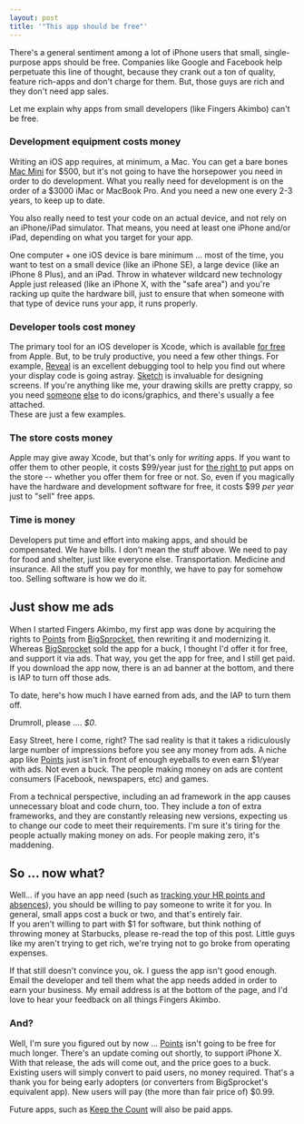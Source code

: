 ```yaml
---
layout: post
title: '"This app should be free"'
---
```

There's a general sentiment among a lot of iPhone users that small, single-purpose apps should be free.
Companies like Google and Facebook help perpetuate this line of thought, because they crank out a ton of
quality, feature rich-apps and don't charge for them. But, those guys are rich and they don't need app sales.

Let me explain why apps from small developers (like Fingers Akimbo) can't be free.

### Development equipment costs money

Writing an iOS app requires, at minimum, a Mac. You can get a bare bones [Mac Mini][mini] for $500,
but it's not going to have the horsepower you need in order to do development.
What you really need for development is on the order of a $3000 iMac or MacBook Pro.
And you need a new one every 2-3 years, to keep up to date.

You also really need to test your code on an actual device, and not rely on an iPhone/iPad simulator.
That means, you need at least one iPhone and/or iPad, depending on what you target for your app.

One computer + one iOS device is bare minimum ... most of the time, you want to test on a small device
(like an iPhone SE), a large device (like an iPhone 8 Plus), and an iPad.
Throw in whatever wildcard new technology Apple just released (like an iPhone X, with the "safe area")
and you're racking up quite the hardware bill, just to ensure that when someone with that type of
device runs your app, it runs properly.

### Developer tools cost money

The primary tool for an iOS developer is Xcode, which is available [for free][adp]
from Apple.  But, to be truly productive, you need a few other things. For example, [Reveal]
is an excellent debugging tool to help you find out where your display code is going astray.
[Sketch] is invaluable for designing screens.
If you're anything like me, your drawing skills are pretty crappy, so you need [someone][glyphish]
[else][thenounproject] to do icons/graphics, and there's usually a fee attached.  
These are just a few examples.

### The store costs money
Apple may give away Xcode, but that's only for _writing_ apps. If you want to offer them to other people,
it costs $99/year just for [the right to][adp] put apps on the store -- whether you offer them for free or not. So,
even if you magically have the hardware and development software for free, it costs $99 _per year_
just to "sell" free apps.

### Time is money
Developers put time and effort into making apps, and should be compensated.
We have bills. I don't mean the stuff above. We need to pay for food and shelter, just like everyone else.
Transportation. Medicine and insurance. All the stuff you pay for monthly, we have to pay for somehow too.
Selling software is how we do it.

## Just show me ads
When I started Fingers Akimbo, my first app was done by acquiring the rights to 
[Points] from [BigSprocket], then rewriting it and modernizing it.
Whereas [BigSprocket] sold the app for a buck, I thought I'd offer it for free, and support it via ads. 
That way, you get the app for free, and I still get paid. If you download the app now, 
there is an ad banner at the bottom, and there is IAP to turn off those ads.

To date, here's how much I have earned from ads, and the IAP to turn them off.

Drumroll, please .... *$0*.

Easy Street, here I come, right? The sad reality is that it takes a ridiculously large number of 
impressions before you see any money from ads. A niche app like [Points] just isn't in front of enough 
eyeballs to even earn $1/year with ads. Not even a buck. The people making
money on ads are content consumers (Facebook, newspapers, etc) and games.

From a technical perspective, including an ad framework in the app causes unnecessary bloat 
and code churn, too. They include a _ton_ of extra frameworks, and they are constantly releasing 
new versions, expecting us to change our code to meet their requirements.
I'm sure it's tiring for the people actually making money on ads. For people making zero, it's maddening.

## So ... now what?

Well... if you have an app need (such as [tracking your HR points and absences][points]), you should be 
willing to pay someone to write it for you. In general, small apps cost a buck or two, and that's entirely fair.  
If you aren't willing to part with $1 for software, but think nothing of throwing money at Starbucks, 
please re-read the top of this post. Little guys like my aren't trying to get rich, we're trying not to go 
broke from operating expenses.

If that still doesn't convince you, ok. I guess the app isn't good enough. 
Email the developer and tell them what the app needs added in order to earn your business. 
My email address is at the bottom of the page, and I'd love to hear your feedback on all things
Fingers Akimbo.

### And?

Well, I'm sure you figured out by now ... [Points] isn't going to be free for much longer.
There's an update coming out shortly, to support iPhone X. With that release, the ads will come out, 
and the price goes to a buck. Existing users will simply convert to paid users, no money required. 
That's a thank you for being early adopters (or converters from BigSprocket's equivalent app). 
New users will pay (the more than fair price of) $0.99.

Future apps, such as [Keep the Count] will also be paid apps.

[reveal]: https://revealapp.com
[sketch]: https://sketchapp.com
[thenounproject]: https://thenounproject.com
[glyphish]: http://glyphish.com
[adp]: https://developer.apple.com/account/
[mailme]: mailto:hello@fingersakimbo.com
[BigSprocket]: https://bigsprocket.com
[points]: /apps/points
[Keep the Count]: /apps/keepcount
[mini]: https://www.apple.com/mac-mini/
